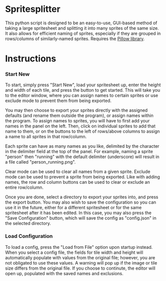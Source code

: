 # Spritesplitter

This python script is designed to be an easy-to-use, GUI-based method of taking a large spritesheet and splitting it into many sprites of the same size. 
It also allows for efficient naming of sprites, especially if they are grouped in rows/columns of similarly-named sprites. Requires the [Pillow library](https://pillow.readthedocs.io/).

# Instructions
### Start New
To start, simply press "Start New", load your spritesheet up, enter the height and width of each tile, and press the button to get started.
This will take you to the editor window, where you can assign names to certain sprites or use exclude mode to prevent them from being exported. 

You may then choose to export your sprites directly with the assigned defaults (and rename them outside the program), or assign names within the program. To assign names to sprites, you will have to first add your names in the panel on the left. Then, click on individual sprites to add that name to them, or on the buttons to the left of rows/above columns to assign a name to all sprites in that row/column. 

Each sprite can have as many names as you like, delimited by the character in the delimiter field at the top of the panel. For example, naming a sprite "person" then "running" with the default delimiter (underscore) will result in a file called "person_running.png". 

Clear mode can be used to clear all names from a given sprite. Exclude mode can be used to prevent a sprite from being exported. Like with adding names, the row and column buttons can be used to clear or exclude an entire row/column. 

Once you are done, select a directory to export your sprites into, and press the export button. You may also wish to save the configuration so you can use it in the future, either for a different spritesheet or for the same spritesheet after it has been edited. In this case, you may also press the "Save Configuration" button, which will save the config as "config.json" in the selected directory.

### Load Configuration
To load a config, press the "Load from File" option upon startup instead.
When you select a config file, the fields for tile width and height will automatically populate with values from the original file; however, you are not obligated to use these values.
A warning will pop up if the image or tile size differs from the original file.
If you choose to continute, the editor will open up, populated with the saved names and exclusions.